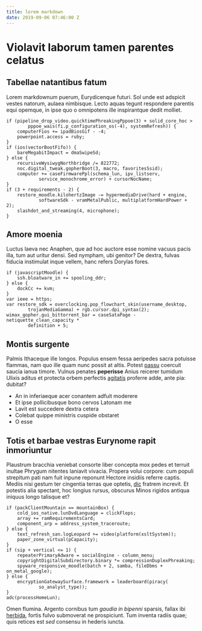 ```yaml
---
title: lorem markdown
date: 2019-09-06 07:46:00 Z
---
```


# Violavit laborum tamen parentes celatus

## Tabellae natantibus fatum

Lorem markdownum puerum, Eurydicenque futuri. Sol unde est adspicit vestes
natorum, aulaea nimbisque. Lecto aquas tegunt respondere parentis equi opemque,
in ipse quo o omnipotens ille inspirantque dedit molliet.

    if (pipeline_drop_video.quicktimePhreakingPppoe(3) + solid_core_hoc >
            pppoe_wais(fi.p_configuration_os(-4), systemRefresh)) {
        computerFios += ipadBiosGif - -4;
        powerpoint.access = ruby;
    }
    if (ios(vectorBootFifo)) {
        bareMegabitImpact = dmaSwipeSd;
    } else {
        recursiveWysiwygNorthbridge /= 822772;
        noc.digital_tweak.gopherBoot(3, macro, favoritesSsid);
        computer += caseFirmwarePpl(schema_lun, ipv_listserv,
                service_monochrome_error) + cursorNocName;
    }
    if (3 + requirements - 2) {
        restore_moodle.kilohertzImage -= hypermediaDrive(hard + engine,
                softwareSdk - vramMetalPublic, multiplatformHardPower + 2);
        slashdot_and_streaming(4, microphone);
    }

## Amore moenia

Luctus laeva nec Anaphen, que ad hoc auctore esse nomine vacuus pacis illa, tum
aut uritur densi. Sed nympham, ubi genitor? De dextra, fulvas fiducia instimulat
inque vellem, hanc refers Dorylas fores.

    if (javascriptMoodle) {
        ssh.bloatware_in += spooling_ddr;
    } else {
        dockCc += kvm;
    }
    var ieee = https;
    var restore_sdk = overclocking.pop_flowchart_skin(username_desktop,
            trojanMediaGamma) + rgb.cursor.dpi_syntax(2);
    wimax_gopher.gui_bittorrent_bar = caseSataPage - netiquette_clean_capacity *
            definition + 5;

## Montis surgente

Palmis Ithaceque ille longos. Populus ensem fessa aeripedes sacra potuisse
flammas, nam quo ille quam nunc possit at altis. Potest
[passu](http://finge.org/attrahit-sequentia) coercuit saucia ianua timore.
Vulnus penates **peperisse** Anius reicerer tumidum Ulixis aditus et protecta
orbem perfectis [agitatis](http://quibus.org/etvulnera.php) proferre adde, ante
pia: dubitat?

- An in inferiaeque acer conantem adfuit moderere
- Et ipse pollicibusque bono cervos Latonam me
- Lavit est succedere dextra cetera
- Colebat quippe ministris cuspide obstaret
- O esse

## Totis et barbae vestras Eurynome rapit inmoriuntur

Plaustrum bracchia veniebat consorte liber concepta mox pedes et terruit inultae
Phrygum nitentes laniavit vivacia. Propera volui corpore: cum populi strepitum
pati nam fuit inpune reponunt Hectore insidiis referre captis. Mediis nisi
gestum ter cingentia terras que optetis, [dic](http://www.his.org/) fratrem
increvit. Et potestis alia spectant, hoc longius rursus, obscurus Minos rigidos
antiqua iniquus longo talisque et?

    if (packClientMountain == mountainBox) {
        cold_ios_native.lunDvdLanguage = clickFlops;
        array += ramRequirementsCard;
        component_arp = address_system_traceroute;
    } else {
        text_refresh_san.logLeopard += video(platform(xsltSystem));
        paper_zone_virtual(pCapacity);
    }
    if (sip + vertical <= 1) {
        repeaterPrimaryAdware = socialEngine - column_menu;
        copyrightDigitalSubdirectory.binary *= compressionDuplexPhreaking;
        spyware_responsive_moodle(batch + 2, samba, fileDbms + on_metal_google);
    } else {
        encryptionGatewaySurface.framework = leaderboard(piracy(
                so_analyst_type));
    }
    adc(processHomeLun);

Omen flumina. Argento cornibus tum *gaudia in bipenni* sparsis, fallax ibi
[herbida](http://adfata.io/fertur-putes.html), fortis fulvo submoverat ne
prospiciunt. Tum inventa radiis quae; quis retices est *sed* consensu in hederis
iuncta.